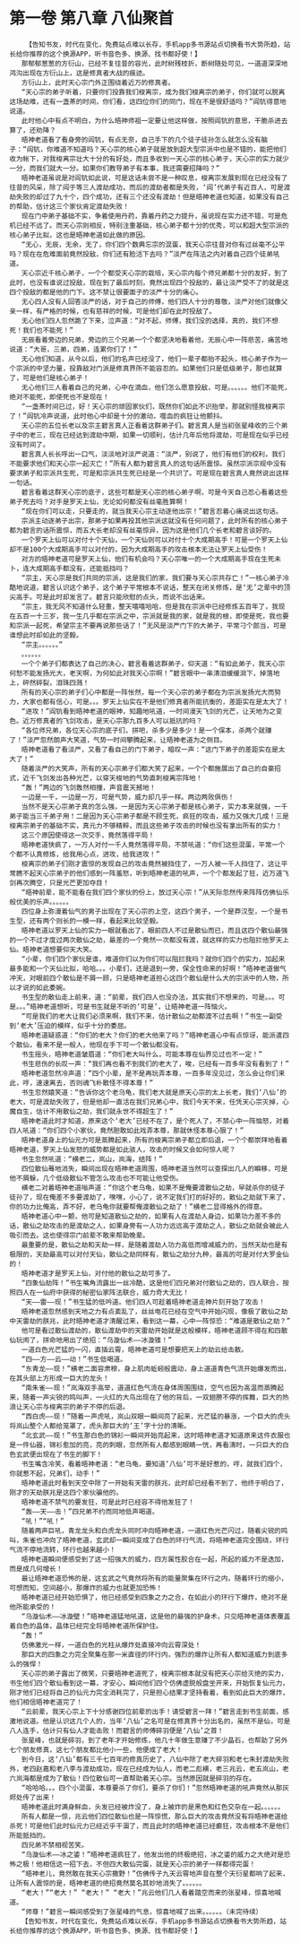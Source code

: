 # 第一卷 第八章 八仙聚首
        【告知书友，时代在变化，免费站点难以长存，手机app多书源站点切换看书大势所趋，站长给你推荐的这个换源APP，听书音色多、换源、找书都好使！】
       那郁郁葱葱的方衍山，已经不复往昔的容光，此时树残枝折，断树随处可见，一道道深深地鸿沟出现在方衍山上，这是修真者大战的痕迹。
       方衍山上，此时天心宗门外正围绕着近万的修真者。
       “天心宗的弟子听着，只要你们投靠我们梭离宗，成为我们梭离宗的弟子，你们就可以脱离这场劫难，还有一盏茶的时间，你们看，这四位你们的同门，现在不是很舒适吗？”阎钪得意地说道。
       此时他心中有点不明白，为什么晤神师祖一定要让他这样做，按照阎钪的意思，干脆杀进去算了，还劝降？
       晤神老道看了看身旁的阎钪，有点无奈，自己手下的几个徒子徒孙怎么就怎么没有脑子：“阎钪，你难道不知道吗？天心宗的核心弟子就是放到超大型宗派中也是不错的，能把他们收为帐下，对我梭离宗壮大十分的有好处，而且多收到一天心宗的核心弟子，天心宗的实力就少一分，而我们就大一分。如果你们教导弟子有本事，我还需要招降吗？”
       晤神老道虽说是对阎钪如此说，可是这话未尝不是一种叹息，梭离宗发展到现在已经没有了往昔的风采，除了阎于等三人渡劫成功，而后的渡劫者都是失败，‘阎’代弟子有近百人，可是渡劫失败的却过了九十个，四个成功，还有三个还没有渡劫！但是晤神老道也知道，如果没有自己的帮助，估计这三个家伙肯定渡劫失败！
       现在门中弟子基础不实，争着使用丹药，靠着丹药之力提升，虽说现在实力还不错，可是危机已经不远了。而天心宗则相反，特别注重基础，核心弟子都十分的优秀，可以和超大型宗派的核心弟子比拟，这也是晤神老道如此做的原因。
       “无心，无辰，无余，无了，你们四个数典忘宗的混蛋，我天心宗往昔对你有过丝毫不公平吗？现在在危难面前竟然投敌，你们还有脸活下去吗？”淡严在阵法之内对着自己四个徒弟吼道。
       天心宗近千核心弟子，一个个都受天心宗的栽培，天心宗内每个师兄弟都十分的友好，到了此时，也没有谁说过投敌，现在到了最后时刻，竟然出现四个投敌的，最让淡严受不了的就是这四个投敌的都是他的门下。这不禁让很要面子的淡严十分的痛心。
       无心四人没有人回答淡严的话，对于自己的师傅，他们四人十分的尊敬，淡严对他们就像父亲一样，有严格的时候，也有慈祥的时候，可是他们却在此时投敌了。
       无心他们四人忽然跪了下来，泣声道：“对不起，师傅，我们没的选择，真的，我们不想死！我们也不能死！”
       无辰看着旁边的兄弟，旁边的三个兄弟一个个都坚决地看着他，无辰心中一阵悲苦，痛苦地说道：“大哥，三弟，四弟，连累你们了！”
       无心他们知道，从今以后，他们的名声已经没了，他们一辈子都抬不起头，核心弟子作为一个宗派的中坚力量，投靠敌对门派是修真界所不能容忍的。如果他们只是低级弟子，那也就算了，可是他们是核心弟子！
       无心他们三人看着自己的兄弟，心中在滴血，他们怎么愿意投敌，可是。。。。。。他们不能死，绝对不能死，即使死也不是现在！
       “一盏茶时间已过，好！天心宗的顽固家伙们，既然你们如此不识抬举，那就别怪我梭离宗了！”阎钪冷声说道，此时他心中却是十分的激动，噬血的疯狂让他颤抖。
       天心宗的五位长老以及宗主碧言真人正看着这群弟子们。碧言真人是当初张星峰收的三个弟子中的老三，现在已经达到渡劫中期，如果一切顺利，估计几年后他将渡劫，可是现在似乎已经没有时间了。
       碧言真人长长呼出一口气，淡淡地对淡严说道：“淡严，别说了，他们有他们的权利，我们不能要求他们和天心宗一起灭亡！”所有人都为碧言真人的这句话所震惊。虽然宗派宗规中没有要求弟子和宗派共生死，可是和宗派共生死已经是一个共识了。可是现在碧言真人竟然说出这样一句话。
       碧言看着这群天心宗的底子，这些可都是天心宗的核心弟子啊，可是今天自己忍心看着这些弟子死去吗？对手是罗天上仙，无论如何都没有丝毫胜算啊！
       “现在你们可以走，只要走的，就当我天心宗主动逐他出宗！”碧言忍着心痛说出这句话。
       宗派主动逐弟子出宗，那弟子如果再投其他宗派这就没有任何问题了，此时所有的核心弟子都为碧言的话所震惊，而五大长老却没有丝毫惊异，因为这是他们几个长老和碧言谈好的。
       一个罗天上仙可以对付十个天仙，一个天仙则可以对付十个大成期高手！可是一个罗天上仙却不是100个大成期高手可以对付的，因为大成期高手的攻击根本无法让罗天上仙受伤！
       对方的晤神老道可是罗天上仙，他们有机会吗？天心宗唯一的一个大成期高手现在生死未卜，连大成期高手都没有，还能抵挡吗？
       “宗主，天心宗是我们共同的宗派，这是我们的家，我们要与天心宗共存亡！”一核心弟子冷酷地说道，碧言认识这个弟子，这个弟子平常根本不说话，整天在闭关修炼，是‘无’之辈中的顶尖高手。可是此时却发言了。碧言只能欣慰的点头，而说不出话来。
       “宗主，我无风不知道什么轻重，整天嘻嘻哈哈，但是我在宗派中已经修炼五百年了，我现在五百一十三岁，我一生几乎都在宗派之中，宗派就是我的家，就是我的根，即使是死，我也要和宗派一起死，希望宗主不要再说那些话了！”无风是淡严门下的大弟子，平常刁个郎当，可是谁想此时却如此的坚毅。
       “宗主。。。。。。”
       。。。。。。
       一个个弟子们都表达了自己的决心，碧言看着这群弟子，仰天道：“有如此弟子，我天心宗何愁不能发扬光大，老天啊，为何如此对我天心宗啊！”碧言眼中一串清泪缓缓淌下，掉落地上，砰然碎裂，泪珠四溅！
       所有的天心宗的弟子们心中都是一阵怅然，每一个天心宗的弟子都在为宗派发扬光大而努力，大家也都有信心，可是。。。罗天上仙实在不是他们修真者所能抗衡的，差距实在是太大了！
       “进攻！”阎钪看到晤神老道的眼神，知趣地吼道，一时间漫天飞剑的光芒，让天地为之变色。近万修真者的飞剑攻击，是天心宗那九百多人可以抵抗的吗？
       “各位师兄弟，各位天心宗的底子们，拼吧，杀多少是多少！是一个保本，杀两个就赚了！”淡严忽然朗声大笑道，气势一时间攀腾起来，让晤神老道为之侧目。
       晤神老道看了看淡严，又看了看自己的门下弟子，暗叹一声：“这门下弟子的差距实在是太大了！”
       随着淡严的大笑声，所有的天心宗弟子们都大笑了起来，一个个都施展出了自己的自豪招式，近千飞剑发出各种光芒，以穿天梭地的气势直刺梭离宗阵地！
       “轰！”两边的飞剑轰然相撞，声音震天撼地！
       一边是一千，一边是一万，可是气势，威力却几乎一样。两边两败俱伤！
       当然不是天心宗弟子真的怎么强，一是因为天心宗弟子都是核心弟子，实力本来就强，一千弟子能当三千弟子用！二是因为天心宗弟子都是不顾生死，疯狂的攻击，威力又强大几成！三是梭离宗弟子的基础不实，真元力不够精粹，而且这些弟子攻击的时候也没有拿出所有的实力！
       这三个原因使得这一次交手，竟然落得平局！
       晤神老道快疯了，一万人对付一千人竟然落得平局，不禁吼道：“你们这些混蛋，平常一个个都不认真修炼，给我用心点，进攻，给我进攻！”
       梭离宗的弟子们刚才震惊的发现自己的攻击竟然被挡住了，一万人被一千人挡住了，这让平常瞧不起天心宗弟子的他们感到一阵羞怒，听到晤神老道的吼声，一个个都发起了狂，近万道飞剑再次腾空，只是光芒更加夺目！
       “晤神前辈，能不能看在我们四个家伙的份上，放过天心宗！”从天际忽然传来阵阵仿佛仙乐般优美的乐声。。。。。。
       四位身上弥漫着仙气的男子出现在了天心宗的上空，这四个男子，一个是莽汉型，一个是书生型，还有两个则长的一模一样，看起来比较坚毅。
       晤神老道以罗天上仙的实力一眼就看出了，眼前四人不过是散仙而已，而且这四个散仙最强的一个不过才度过两次散仙之劫，最差的一个竟然一次都没有渡，就这样的实力也阻拦他罗天上仙。晤神老道想要仰天大笑。
       “小辈，你们四个家伙是谁，难道你们以为你们可以阻拦我吗？就你们四个的实力，加起来最多能和一个天仙比拟，哈哈。。。小辈们，还是退到一旁，保全性命来的好啊！”晤神老道傲气冲天，对眼前四个散仙是不屑一顾，只是晤神老道担心这四个散仙是什么大的宗派中的人物，所以才说的如此委婉。
       书生型的散仙走上前来，道：“前辈，我们四人也没办法，其实我们不想来的，可是。。。可是。。。”晤神老道想听，可是书生就是不听的‘可是’，让晤神老道一阵恼火。
       “可是我们的老大让我们必须来啊，我们不来，估计散仙之劫都渡不过去啊！”书生一副受到‘老大’压迫的模样，似乎十分的委屈。
       晤神老道疑惑道：“你们的老大？你们的老大他来了吗？”晤神老道心中有点惊讶，能派遣四个散仙，看来不是一般人，他现在手下可一个散仙都没有。
       书生摇头，晤神老道皱眉道：“你们老大叫什么，可能本尊在仙界见过也不一定！”
       书生悲伤的长叹一声：“我们再也看不到我们的老大了，唉，已经有一百多年没有看到了！”
       晤神老道忽然冷声道：“四个小辈，是不是再玩弄本尊，一百多年没见过，怎么会让你们来此，哼，速速离去，否则魂飞朴散怪不得本尊！”
       书生忽然嬉笑道：“告诉你这个老乌龟，我们老大就是原天心宗的太上长老，我们‘八仙’的老大，可是渡劫失败了，但是他却一直活在我们兄弟心中，我们今天不来，任凭天心宗灭掉，心魔自生，估计不用散仙之劫，我们就永世不得超生了！”
       晤神老道此时才知道，原来这个‘老大’已经不在了，是个死人了，不禁心中一阵恼怒，对着四人吼道：“你们四个小家伙，竟然胆敢如此戏弄本尊，那就休怪本尊心狠了！”
       晤神老道身上的仙元力可是蒸腾起来，所有的梭离宗弟子都立即后退，一个个都崇拜地看着晤神老道，罗天上仙发怒的威势都是如此骇人，攻击的时候又会如何惊人呢？
       书生忽然吼道：“横老二，岚山，岚海，结阵！”
       四位散仙蓦地消失，瞬间出现在晤神老道周围，晤神老道当然可以查探出几人的瞬移，可是他不屑躲，几个低级散仙不管怎么攻击也不可能让他受伤。
       横老二对着晤神老道嗡声道：“你这个老乌龟，如果不是俺要渡散仙之劫，早就杀你的徒子徒孙了，现在俺差不多要渡劫了，嘿嘿，小心了，说不定我们打的好好的，散仙之劫就下来了，你的功力比俺高，弄不好，老乌龟你就要帮俺渡散仙之劫了！”横老二显得格外的得意。
       晤神老道心中一颤，他可是知道散仙之劫的，如果有人在渡劫人身边，如果功力差不多的话，散仙之劫攻击的是渡劫之人，如果身旁有一人功力远远高于渡劫之人，散仙之劫就会被此人吸引而去。这也使得宗门前辈不敢来帮助晚辈。
       最重要的是，散仙之劫和天劫一样，是随着渡劫人功力高低而增减威力的，当然天劫也是有极限的，天劫最高可以对付天仙，散仙之劫同样有，散仙之劫分九种，最高的可是对付大罗金仙的！
       晤神老道才是罗天上仙，对付他的散仙之劫可多了。
       “四象仙劫阵！”书生嘴角流露出一丝冷酷，这是他们四兄弟对付散仙之劫的，四人联合，按照四人在一仙府中获得的秘密仙家阵法联合，威力奇大无比！
       “天——雷——现！”书生猛的低吟道。他们四人可趁着晤神老道走神片刻开始了攻击！
       晤神老道忽然感到天地之力有点紊乱了，丝丝电花已经在空气中开始闪现，像极了散仙之劫中天雷劫的朕兆，此时晤神老道才清醒过来，看到这一幕，心中一阵惊恐：“难道是散仙之劫？”
       他可是看过散仙渡劫的，散仙渡劫中的天雷劫开始就是这般模样，晤神老道顾不得在和四散仙玩闹了，拼命地用出了绝招：“乌漩仙术——冰漩锥！”
       一道白色光芒猛的一闪，直插云霄，晤神老道可是想要把天上的劫云给击散。
       “四——方——云——动！”书生低喝道。
       “东青龙——现！”横老二面容肃穆，身上肌肉蚯蚓般震动，身上道道青色气流开始爆发而出，在其头部上方形成一巨大的龙头！
       “南朱雀——现！”岚海双手高举，道道红色气流在身体周围围绕，空气也因为高温而蒸腾起来，随着一声尖锐的鸣叫声，一火红的大鸟出现在了他的背后，一双翅膀不停的挥舞，巨大的热浪让天心宗与梭离宗的弟子不停的后退。
       “西白虎——现！”随着一声虎吼，岚山双眼一瞬间亮了起来，光芒猛的暴涨，一个巨大的虎头将岚山整个人都给笼罩了，虎头那巨大的‘王’字十分的清晰。
       “北玄武——现！”书生那白色的锦衫一瞬间开始亮起来，这时晤神老道才知道原来这件衣服也是一件仙器，锦衫愈加的亮，亮的刺眼，忽然所有人都感到眼睛一恍，再看清时，一只巨大的白色玄武便出现在了书生的脚下！
       书生嘴含冷笑，看着晤神老道：“老乌龟，要知道‘八仙’可不是好惹的，哼，就我们四个，你就惹不起，兄弟们，动手！”
       晤神老道此时看到天空中除了一开始有天雷的朕兆，此时却已经看不到了，他终于明白了，刚才的天劫朕兆是这四个家伙骗他的。
       晤神老道不禁气的要发狂，可是此时已经容不得他发狂了！
       “轰——天——击！”四兄弟不约而同地低声喝道。
       “吼！”“吼！”
       随着两声巨吼，青龙龙头和白虎龙头同时冲向晤神老道，一道红色光芒闪过，随着尖锐的鸣叫，朱雀也冲向了晤神老道，玄武却一瞬间变成了白色的环行气流，将晤神老道完全围绕，环行气流不停地流转，环行也越来越小！
       晤神老道瞬间便感受到了这一招强大的威力，四方属性胶合在一起，所起的威力不是迭加，而是成几何增长！
       最让晤神老道恐怖的是，这玄武之气竟然将所有的能量聚集在环行之内，随着环行的缩小，可想而知，空间越小，那爆炸的威力也就更加恐怖！
       晤神老道已经开始恐惧了，他已经感受到四象之力之合，在如此小的环行下爆炸，绝对不是他所能承受的！
       “乌漩仙术——冰漩壁！”晤神老道猛地吼道，这是他的最强的护身术，只见晤神老道体表覆盖着白色的晶体，晶体已经完全将晤神老道所保护住。
       “轰！”
       仿佛激光一样，一道白色的光柱从爆炸处直接冲向云霄深处！
       那巨大的四象之力完全聚集在那一米直径的环行内，强烈的爆炸让所有人都知道威力到底多么的强悍！
       天心宗的弟子露出了微笑，只要晤神老道死了，梭离宗根本就没有把天心宗给灭绝的实力，书生他们四个散仙看到这一幕，才安心，瞬间他们四个仿佛虚脱般盘坐开来，开始恢复仙元力，刚才他们已经将自己的仙元力完全消耗完了，只是担心结果才坚持看着，看到如此巨大的爆炸，他们相信晤神老道完了！
       “云前辈，我天心宗上下十分感谢四位前辈的出手！请受碧言一拜！”碧言走到书生前面，感激地说道。他是认识这几个人的，当年‘八仙’之名可是在修真界十分出名的，虽然不是仙，可是八人连手，估计只有仙人才能击败！而碧言的师傅碎羽便是‘八仙’之首！
       张星峰，也就是碎羽，到了老年才开始修炼，他几十年做生意赚了不少晶石，也帮助了另外七个朋友修真，这七个朋友都比他小一些，他便成了老大！
       到今日，这‘八仙’都有三千七百年的修真历史了，八仙中除了老大碎羽和老七朱封渡劫失败外，老四赵嘉和老八李与渡劫成功，现在已经成为仙人，而老二彪横，老三兆云，老五岚山，老六岚海都是成为了散仙！四位散仙可一直帮助着天心宗。当然原因就是碎羽的存在。
       “哈哈哈。。。四个小混蛋，本尊要杀了你们，要杀了你们！”忽然晤神老道的吼声竟然从那灰烬处传了出来！
       晤神老道此时满身鲜血，头发已经被炸没了，身上被炸的是黑色和红色交杂在一起。。。。。。
       所有人都是一惊，兆云他们四位散仙也是一阵惊慌，那么巨大的攻击竟然没有将晤神老道给杀死！可是他们此时仙元力已经近乎干涸了，而且此时的晤神老道已经癫狂，攻击根本不是他们所能抵挡的。
       四兄弟不禁相视苦笑。
       “乌漩仙术——冰之鋈！”晤神老道疯狂了，他发出他的终极绝招，冰之鋈的威力之大绝对是恐怖之极！他相信这一招下去，不但四大散仙完蛋，就是天心宗的弟子一样都得完蛋！
       “晤神老儿，竟然敢在我天心宗撒野！”仿佛传子九天云霄地声音在整个天衍星都响了起来，让所有人震惊的是，晤神老道的绝招竟然莫名其妙地消失了。。。。。。
       “老大！”“老大！” “老大！” “老大！”兆云他们几人看着踏空而来的张星峰，惊喜地喊道。
       “师尊！”碧言一瞬间感受到了张星峰的气息，惊喜地喊了出来。。。。。。（未完待续）
       【告知书友，时代在变化，免费站点难以长存，手机app多书源站点切换看书大势所趋，站长给你推荐的这个换源APP，听书音色多、换源、找书都好使！】